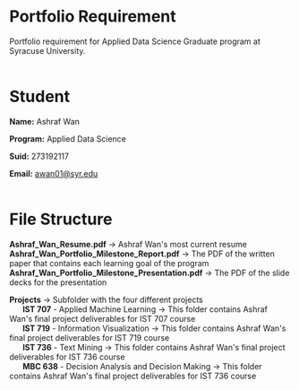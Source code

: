 # Portfolio Requirement<br>
Portfolio requirement for Applied Data Science Graduate program at Syracuse University.<br><br>

# Student<br>
**Name:** Ashraf Wan<br>

**Program:** Applied Data Science<br>

**Suid:** 273192117<br>

**Email:** awan01@syr.edu<br><br>

# File Structure<br>
**Ashraf_Wan_Resume.pdf** -> Ashraf Wan's most current resume<br>
**Ashraf_Wan_Portfolio_Milestone_Report.pdf** -> The PDF of the written paper that contains each learning goal of the program<br>
**Ashraf_Wan_Portfolio_Milestone_Presentation.pdf** -> The PDF of the slide decks for the presentation<br>

**Projects** -> Subfolder with the four different projects<br>
&nbsp;&nbsp;&nbsp;&nbsp;&nbsp;&nbsp;**IST 707** - Applied Machine Learning -> This folder contains Ashraf Wan's final project deliverables for IST 707 course <br>
&nbsp;&nbsp;&nbsp;&nbsp;&nbsp;&nbsp;**IST 719** - Information Visualization -> This folder contains Ashraf Wan's final project deliverables for IST 719 course <br>
&nbsp;&nbsp;&nbsp;&nbsp;&nbsp;&nbsp;**IST 736** - Text Mining -> This folder contains Ashraf Wan's final project deliverables for IST 736 course <br>
&nbsp;&nbsp;&nbsp;&nbsp;&nbsp;&nbsp;**MBC 638** - Decision Analysis and Decision Making -> This folder contains Ashraf Wan's final project deliverables for IST 736 course<br>
